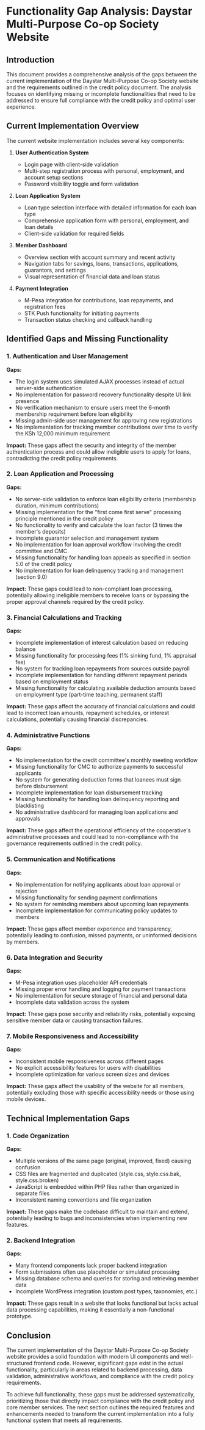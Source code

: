 # Functionality Gap Analysis: Daystar Multi-Purpose Co-op Society Website

## Introduction

This document provides a comprehensive analysis of the gaps between the current implementation of the Daystar Multi-Purpose Co-op Society website and the requirements outlined in the credit policy document. The analysis focuses on identifying missing or incomplete functionalities that need to be addressed to ensure full compliance with the credit policy and optimal user experience.

## Current Implementation Overview

The current website implementation includes several key components:

1. **User Authentication System**
   - Login page with client-side validation
   - Multi-step registration process with personal, employment, and account setup sections
   - Password visibility toggle and form validation

2. **Loan Application System**
   - Loan type selection interface with detailed information for each loan type
   - Comprehensive application form with personal, employment, and loan details
   - Client-side validation for required fields

3. **Member Dashboard**
   - Overview section with account summary and recent activity
   - Navigation tabs for savings, loans, transactions, applications, guarantors, and settings
   - Visual representation of financial data and loan status

4. **Payment Integration**
   - M-Pesa integration for contributions, loan repayments, and registration fees
   - STK Push functionality for initiating payments
   - Transaction status checking and callback handling

## Identified Gaps and Missing Functionality

### 1. Authentication and User Management

**Gaps:**
- The login system uses simulated AJAX processes instead of actual server-side authentication
- No implementation for password recovery functionality despite UI link presence
- No verification mechanism to ensure users meet the 6-month membership requirement before loan eligibility
- Missing admin-side user management for approving new registrations
- No implementation for tracking member contributions over time to verify the KSh 12,000 minimum requirement

**Impact:**
These gaps affect the security and integrity of the member authentication process and could allow ineligible users to apply for loans, contradicting the credit policy requirements.

### 2. Loan Application and Processing

**Gaps:**
- No server-side validation to enforce loan eligibility criteria (membership duration, minimum contributions)
- Missing implementation for the "first come first serve" processing principle mentioned in the credit policy
- No functionality to verify and calculate the loan factor (3 times the member's deposits)
- Incomplete guarantor selection and management system
- No implementation for loan approval workflow involving the credit committee and CMC
- Missing functionality for handling loan appeals as specified in section 5.0 of the credit policy
- No implementation for loan delinquency tracking and management (section 9.0)

**Impact:**
These gaps could lead to non-compliant loan processing, potentially allowing ineligible members to receive loans or bypassing the proper approval channels required by the credit policy.

### 3. Financial Calculations and Tracking

**Gaps:**
- Incomplete implementation of interest calculation based on reducing balance
- Missing functionality for processing fees (1% sinking fund, 1% appraisal fee)
- No system for tracking loan repayments from sources outside payroll
- Incomplete implementation for handling different repayment periods based on employment status
- Missing functionality for calculating available deduction amounts based on employment type (part-time teaching, permanent staff)

**Impact:**
These gaps affect the accuracy of financial calculations and could lead to incorrect loan amounts, repayment schedules, or interest calculations, potentially causing financial discrepancies.

### 4. Administrative Functions

**Gaps:**
- No implementation for the credit committee's monthly meeting workflow
- Missing functionality for CMC to authorize payments to successful applicants
- No system for generating deduction forms that loanees must sign before disbursement
- Incomplete implementation for loan disbursement tracking
- Missing functionality for handling loan delinquency reporting and blacklisting
- No administrative dashboard for managing loan applications and approvals

**Impact:**
These gaps affect the operational efficiency of the cooperative's administrative processes and could lead to non-compliance with the governance requirements outlined in the credit policy.

### 5. Communication and Notifications

**Gaps:**
- No implementation for notifying applicants about loan approval or rejection
- Missing functionality for sending payment confirmations
- No system for reminding members about upcoming loan repayments
- Incomplete implementation for communicating policy updates to members

**Impact:**
These gaps affect member experience and transparency, potentially leading to confusion, missed payments, or uninformed decisions by members.

### 6. Data Integration and Security

**Gaps:**
- M-Pesa integration uses placeholder API credentials
- Missing proper error handling and logging for payment transactions
- No implementation for secure storage of financial and personal data
- Incomplete data validation across the system

**Impact:**
These gaps pose security and reliability risks, potentially exposing sensitive member data or causing transaction failures.

### 7. Mobile Responsiveness and Accessibility

**Gaps:**
- Inconsistent mobile responsiveness across different pages
- No explicit accessibility features for users with disabilities
- Incomplete optimization for various screen sizes and devices

**Impact:**
These gaps affect the usability of the website for all members, potentially excluding those with specific accessibility needs or those using mobile devices.

## Technical Implementation Gaps

### 1. Code Organization

**Gaps:**
- Multiple versions of the same page (original, improved, fixed) causing confusion
- CSS files are fragmented and duplicated (style.css, style.css.bak, style.css.broken)
- JavaScript is embedded within PHP files rather than organized in separate files
- Inconsistent naming conventions and file organization

**Impact:**
These gaps make the codebase difficult to maintain and extend, potentially leading to bugs and inconsistencies when implementing new features.

### 2. Backend Integration

**Gaps:**
- Many frontend components lack proper backend integration
- Form submissions often use placeholder or simulated processing
- Missing database schema and queries for storing and retrieving member data
- Incomplete WordPress integration (custom post types, taxonomies, etc.)

**Impact:**
These gaps result in a website that looks functional but lacks actual data processing capabilities, making it essentially a non-functional prototype.

## Conclusion

The current implementation of the Daystar Multi-Purpose Co-op Society website provides a solid foundation with modern UI components and well-structured frontend code. However, significant gaps exist in the actual functionality, particularly in areas related to backend processing, data validation, administrative workflows, and compliance with the credit policy requirements.

To achieve full functionality, these gaps must be addressed systematically, prioritizing those that directly impact compliance with the credit policy and core member services. The next section outlines the required features and enhancements needed to transform the current implementation into a fully functional system that meets all requirements.
